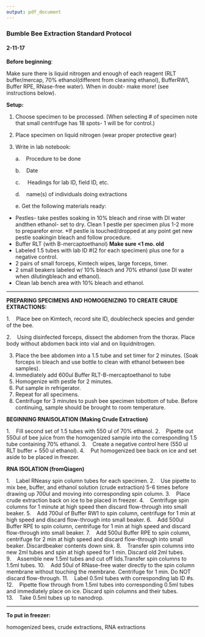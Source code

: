 ```yaml
---
output: pdf_document
---
```

### Bumble Bee Extraction Standard Protocol

#### 2-11-17

**Before beginning**:

Make sure there is liquid nitrogen and enough of each reagent (RLT buffer/mercap, 70% ethanol(different from cleaning ethanol), BufferRW1, Buffer RPE, RNase-free water). When in doubt- make more! (see instructions below).

**Setup:**

1. Choose specimen to be processed. (When selecting # of specimen note that small centrifuge has 18 spots- 1 will be for control.) 

2. Place specimen on liquid nitrogen (wear proper protective gear)

3. Write in lab notebook:

   ​a.    Procedure to be done

   ​b.    Date

   ​c.     Headings for lab ID, field ID, etc.

   d.    name(s) of individuals doing extractions

   e.    Get the following materials ready: 

* Pestles- take pestles soaking in 10% bleach and rinse with DI water andthen ethanol- set to dry. Clean 1 pestle per specimen plus 1-2 more to preparefor error. *If pestle is touched/dropped at any point get new pestle soakingin bleach and follow procedure. 
* Buffer RLT (with B-mercaptoethanol) **Make sure <1 mo. old**
* Labeled 1.5 tubes with lab ID #(2 for each specimen) plus one for a negative control.
* 2 pairs of small forceps, Kimtech wipes, large forceps, timer.
* 2 small beakers labeled w/ 10% bleach and 70% ethanol (use DI water when dilutingbleach and ethanol).
* Clean lab bench area with 10% bleach and ethanol.   

_______

**PREPARING SPECIMENS AND HOMOGENIZING TO CREATE CRUDE EXTRACTIONS:**

1.    Place bee on Kimtech, record site ID, doublecheck species and gender of the bee.

2.    Using disinfected forceps, dissect the abdomen from the thorax. Place body without abdomen back into vial and on liquidnitrogen. 


3. Place the bee abdomen into a 1.5 tube and set timer for 2 minutes. (Soak forceps in bleach and use bottle to clean with ethanol between bee samples).  
4. Immediately add 600ul Buffer RLT-B-mercaptoethanol to tube
5. Homogenize with pestle for 2 minutes.
6. Put sample in refrigerator.
7. Repeat for all specimens.
8. Centrifuge for 3 minutes to push bee specimen tobottom of tube. Before continuing, sample should be brought to room temperature.



**BEGINNING RNAISOLATION (Making Crude Extraction)**

1.    Fill second set of 1.5 tubes with 550 ul of 70% ethanol.
2.    Pipette out 550ul of bee juice from the homogenized sample into the corresponding 1.5 tube containing 70% ethanol. 
3.    Create a negative control here (550 ul RLT buffer + 550 ul ethanol). 
4.    Put homogenized bee back on ice and set aside to be placed in freezer.



**RNA ISOLATION (fromQiagen)**

1.    Label RNeasy spin column tubes for each specimen.
2.    Use pipette to mix bee, buffer, and ethanol solution (crude extraction) 5-6 times before drawing up 700ul and moving into corresponding spin column.
3.    Place crude extraction back on ice to be placed in freezer. 
4.    Centrifuge spin columns for 1 minute at high speed then discard flow-through into small beaker.
5.    Add 700ul of Buffer RW1 to spin column, centrifuge for 1 min at high speed and discard flow-through into small beaker.
6.    Add 500ul Buffer RPE to spin column, centrifuge for 1 min at high speed and discard flow-through into small beaker.
7.    Add 500ul Buffer RPE to spin column, centrifuge for 2 min at high speed and discard flow-through into small beaker. Discardbeaker contents down sink.
8.    Transfer spin columns into new 2ml tubes and spin at high speed for 1 min. Discard old 2ml tubes.
9.    Assemble new 1.5ml tubes and cut off lids.Transfer spin columns to 1.5ml tubes.
10.    Add 50ul of RNase-free water directly to the spin column membrane without touching the membrane. Centrifuge for 1 min. Do NOT discard flow-through.
11.    Label 0.5ml tubes with corresponding lab ID #s. 
12.    Pipette flow through from 1.5ml tubes into corresponding 0.5ml tubes and immediately place on ice. Discard spin columns and their tubes.
13.    Take 0.5ml tubes up to nanodrop.

___________

**To put in freezer:**

homogenized bees, crude extractions, RNA extractions



